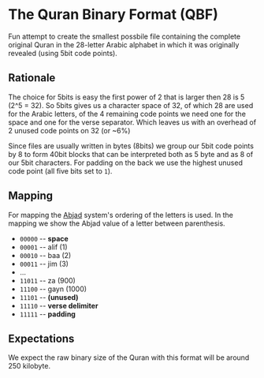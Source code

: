 # The Quran Binary Format (QBF)

Fun attempt to create the smallest possbile file containing the
complete original Quran in the 28-letter Arabic alphabet in which it
was originally revealed (using 5bit code points).


## Rationale

The choice for 5bits is easy the first power of 2 that is larger then 28
is 5 (2^5 = 32).  So 5bits gives us a character space of 32, of which 28
are used for the Arabic letters, of the 4 remaining code points we need
one for the space and one for the verse separator.  Which leaves us with
an overhead of 2 unused code points on 32 (or ~6%)

Since files are usually written in bytes (8bits) we group our 5bit code
points by 8 to form 40bit blocks that can be interpreted both as 5 byte
and as 8 of our 5bit characters.  For padding on the back we use the
highest unused code point (all five bits set to `1`).


## Mapping

For mapping the [Abjad](http://en.wikipedia.org/wiki/Abjad_numerals)
system's ordering of the letters is used.  In the mapping we show the
Abjad value of a letter between parenthesis.

* `00000` -- **space**
* `00001` -- alif (1)
* `00010` -- baa (2)
* `00011` -- jim (3)
* ...
* `11011` -- za (900)
* `11100` -- gayn (1000)
* `11101` -- **(unused)**
* `11110` -- **verse delimiter**
* `11111` -- **padding**


## Expectations

We expect the raw binary size of the Quran with this format will be
around 250 kilobyte.




